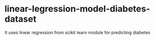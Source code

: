 # linear-legression-model-diabetes-dataset
It uses linear regression from scikit learn module for predicting diabetes
